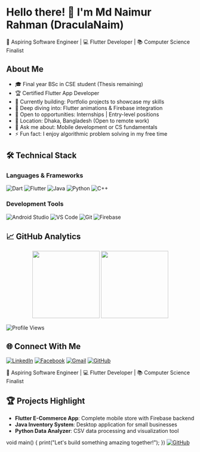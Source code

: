 # Hello there! 👋 I'm Md Naimur Rahman (DraculaNaim)

🚀 Aspiring Software Engineer | 💻 Flutter Developer | 📚 Computer Science Finalist

## About Me

- 🎓 Final year BSc in CSE student (Thesis remaining)
- 🏆 Certified Flutter App Developer
- 🔭 Currently building: Portfolio projects to showcase my skills
- 🌱 Deep diving into: Flutter animations & Firebase integration
- 💼 Open to opportunities: Internships | Entry-level positions
- 📍 Location: Dhaka, Bangladesh (Open to remote work)
- 💬 Ask me about: Mobile development or CS fundamentals
- ⚡ Fun fact: I enjoy algorithmic problem solving in my free time

## 🛠️ Technical Stack

### Languages & Frameworks
![Dart](https://img.shields.io/badge/Dart-0175C2?style=for-the-badge&logo=dart&logoColor=white)
![Flutter](https://img.shields.io/badge/Flutter-02569B?style=for-the-badge&logo=flutter&logoColor=white)
![Java](https://img.shields.io/badge/Java-ED8B00?style=for-the-badge&logo=openjdk&logoColor=white)
![Python](https://img.shields.io/badge/Python-3776AB?style=for-the-badge&logo=python&logoColor=white)
![C++](https://img.shields.io/badge/C%2B%2B-00599C?style=for-the-badge&logo=c%2B%2B&logoColor=white)

### Development Tools
![Android Studio](https://img.shields.io/badge/Android_Studio-3DDC84?style=for-the-badge&logo=android-studio&logoColor=white)
![VS Code](https://img.shields.io/badge/VS_Code-007ACC?style=for-the-badge&logo=visual-studio-code&logoColor=white)
![Git](https://img.shields.io/badge/Git-F05032?style=for-the-badge&logo=git&logoColor=white)
![Firebase](https://img.shields.io/badge/Firebase-FFCA28?style=for-the-badge&logo=firebase&logoColor=black)

## 📈 GitHub Analytics

<div align="center">
  <img height="180em" src="https://github-readme-stats.vercel.app/api?username=draculanaim&show_icons=true&theme=dracula&include_all_commits=true&count_private=true"/>
  <img height="180em" src="https://github-readme-stats.vercel.app/api/top-langs/?username=draculanaim&layout=compact&langs_count=8&theme=dracula"/>
</div>

![Profile Views](https://komarev.com/ghpvc/?username=draculanaim&color=blueviolet&style=flat-square)

## 🌐 Connect With Me

[![LinkedIn](https://img.shields.io/badge/LinkedIn-Connect_%40naimur-0077B5?style=for-the-badge&logo=linkedin&logoColor=white)](https://www.linkedin.com/in/md-naimur-rahman4755/)
[![Facebook](https://img.shields.io/badge/Facebook-Follow_%40draculanaim-1877F2?style=for-the-badge&logo=facebook&logoColor=white)](https://www.facebook.com/draculanaim)
[![Gmail](https://img.shields.io/badge/Gmail-naimurrahman4755-D14836?style=for-the-badge&logo=gmail&logoColor=white)](mailto:naimurrahman4755@gmail.com)
[![GitHub](https://img.shields.io/badge/GitHub-@draculanaim-181717?style=for-the-badge&logo=github&logoColor=white)](https://github.com/draculanaim)

🚀 Aspiring Software Engineer | 💻 Flutter Developer | 📚 Computer Science Finalist


## 🏆 Projects Highlight

- **Flutter E-Commerce App**: Complete mobile store with Firebase backend
- **Java Inventory System**: Desktop application for small businesses
- **Python Data Analyzer**: CSV data processing and visualization tool


void main() {
  print("Let's build something amazing together!");
})
[![GitHub](https://img.shields.io/badge/GitHub-100000?style=for-the-badge&logo=github&logoColor=white)](https://github.com/draculanaim)

